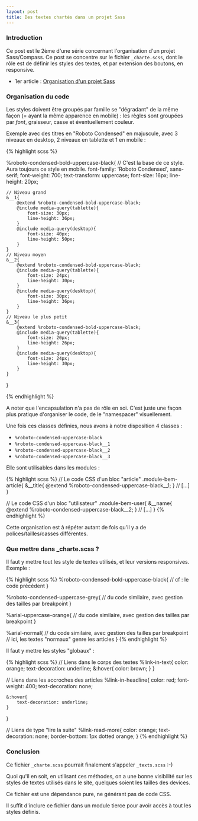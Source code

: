 ```yaml
---
layout: post
title: Des textes chartés dans un projet Sass
---
```


### Introduction


Ce post est le 2ème d'une série concernant l'organisation d'un projet Sass/Compass. Ce post se concentre sur le fichier ``_charte.scss``, dont le rôle est de définir les styles des textes, et par extension des boutons, en responsive.

- 1er article : [Organisation d'un projet Sass](/architecture-projet-sass)


### Organisation du code


Les styles doivent être groupés par famille se "dégradant" de la même façon (= ayant la même apparence en mobile) : les règles sont groupées par *font*, graisseur, casse et éventuellement couleur.

Exemple avec des titres en "Roboto Condensed" en majuscule, avec 3 niveaux en desktop, 2 niveaux en tablette et 1 en mobile :

{% highlight scss %}


%roboto-condensed-bold-uppercase-black{
    // C'est la base de ce style. Aura toujours ce style en mobile.
    font-family: 'Roboto Condensed', sans-serif;
    font-weight: 700;
    text-transform: uppercase;
    font-size: 16px;
    line-height: 20px;
    
    // Niveau grand
    &__1{
        @extend %roboto-condensed-bold-uppercase-black;
        @include media-query(tablette){
            font-size: 30px;
            line-height: 36px;
        }
        @include media-query(desktop){
            font-size: 40px;
            line-height: 50px;
        }
    }
    // Niveau moyen
    &__2{
        @extend %roboto-condensed-bold-uppercase-black;
        @include media-query(tablette){
            font-size: 24px;
            line-height: 30px;
        }
        @include media-query(desktop){
            font-size: 30px;
            line-height: 36px;
        }
    }
    // Niveau le plus petit
    &__3{
        @extend %roboto-condensed-bold-uppercase-black;
        @include media-query(tablette){
            font-size: 20px;
            line-height: 26px;
        }
        @include media-query(desktop){
            font-size: 24px;
            line-height: 30px;
        }
    }
}
    
{% endhighlight %}

A noter que l'encapsulation n'a pas de rôle en soi. C'est juste une façon plus pratique d'organiser le code, de le "namespacer" visuellement.

Une fois ces classes définies, nous avons à  notre disposition 4 classes : 

- ``%roboto-condensed-uppercase-black``
- ``%roboto-condensed-uppercase-black__1``
- ``%roboto-condensed-uppercase-black__2``
- ``%roboto-condensed-uppercase-black__3``


Elle sont utilisables dans les modules :

{% highlight scss %}
// Le code CSS d'un bloc "article"
.module-bem-article{
    &__title{
        @extend %roboto-condensed-uppercase-black__1;
    }
    // [...]
}

// Le code CSS d'un bloc "utilisateur"
.module-bem-user{
    &__name{
        @extend %roboto-condensed-uppercase-black__2;
    }
    // [...]
}
{% endhighlight %}

Cette organisation est à répéter autant de fois qu'il y a de polices/tailles/casses différentes.


### Que mettre dans _charte.scss ?


Il faut y mettre tout les style de textes utilisés, et leur versions responsives. Exemple : 

{% highlight scss %}
%roboto-condensed-bold-uppercase-black{
    // cf : le code précédent
}

%roboto-condensed-uppercase-grey{
    // du code similaire, avec gestion des tailles par breakpoint
}

%arial-uppercase-orange{
    // du code similaire, avec gestion des tailles par breakpoint
}

%arial-normal{
    // du code similaire, avec gestion des tailles par breakpoint
    // ici, les textes "normaux" genre les articles
}
{% endhighlight %}


Il faut y mettre les styles "globaux" :


{% highlight scss %}
// Liens dans le corps des textes
%link-in-text{
    color: orange;
    text-decoration: underline;
    &:hover{
        color: brown;
    }
}

// Liens dans les accroches des articles
%link-in-headline{
    color: red;
    font-weight: 400;
    text-decoration: none;
    
    &:hover{
        text-decoration: underline;
    }
}

// Liens de type "lire la suite"
%link-read-more{
    color: orange;
    text-decoration: none;
    border-bottom: 1px dotted orange;
}
{% endhighlight %}

### Conclusion


Ce fichier ``_charte.scss`` pourrait finalement s'appeler ``_texts.scss`` :-)

Quoi qu'il en soit, en utilisant ces méthodes, on a une bonne visibilité sur les styles de textes utilisés dans le site, quelques soient les tailles des devices.

Ce fichier est une dépendance pure, ne générant pas de code CSS.

Il suffit d'inclure ce fichier dans un module tierce pour avoir accès à tout les styles définis.



